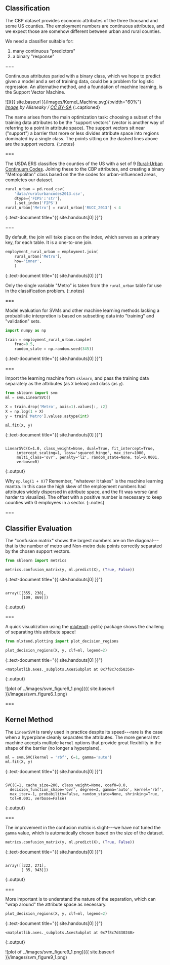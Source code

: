 ---
---

## Classification

The CBP dataset provides economic attributes of the three thousand and
some US counties. The employment numbers are continuous attributes, and
we expect those are somehow different between urban and rural counties.

We need a classifier suitable for:

1. many continuous "predictors"
1. a binary "response"

===

Continuous attributes paried with a binary class, which we hope to
predict given a model and a set of training data, could be a problem
for logistic regression. An alternative method, and a foundation of
machine learning, is the Support Vector Machine.

![]({{ site.baseurl }}/images/Kernel_Machine.svg){:width="60%"}  
*[Image][kernel_machine] by Alisneaky / [CC BY-SA]*
{:.captioned}

[kernel_machine]: https://commons.wikimedia.org/w/index.php?curid=47868867
[CC BY-SA]: https://creativecommons.org/licenses/by-sa/4.0

The name arises from the main optimization task: choosing a subset of
the training data attributes to be the "support vectors" (vector is
another way of referring to a point in attribute space). The support
vectors sit near ("support") a barrier that more or less divides
attribute space into regions dominated by a single class. The points
sitting on the dashed lines above are the support vectors.
{:.notes}

===

The USDA ERS classifies the counties of the US with a set of 9
[Rural-Urban Continuum Codes]. Joining these to the CBP attributes,
and creating a binary "Metropolitan" class based on the the codes for
urban-influenced areas, completes our dataset.


~~~python
rural_urban = pd.read_csv(
    'data/ruralurbancodes2013.csv',
    dtype={'FIPS':'str'},
    ).set_index('FIPS')
rural_urban['Metro'] = rural_urban['RUCC_2013'] < 4
~~~
{:.text-document title="{{ site.handouts[0] }}"}



[Rural-Urban Continuum Codes]: https://www.ers.usda.gov/data-products/rural-urban-continuum-codes/

===

By default, the join will take place on the index, which serves as a
primary key, for each table. It is a one-to-one join.


~~~python
employment_rural_urban = employment.join(
    rural_urban['Metro'],
    how='inner',
    )
~~~
{:.text-document title="{{ site.handouts[0] }}"}



Only the single variable "Metro" is taken from the `rural_urban` table for use
in the classification problem.
{:.notes}

===

Model evaluation for SVMs and other machine learning methods lacking a
probabilistic interpretion is based on subsetting data into "training"
and "validation" sets.


~~~python
import numpy as np

train = employment_rural_urban.sample(
    frac=0.5,
    random_state = np.random.seed(345))
~~~
{:.text-document title="{{ site.handouts[0] }}"}



===

Import the learning machine from `sklearn`, and pass the training data
separately as the attributes (as `X` below) and class (as `y`).


~~~python
from sklearn import svm
ml = svm.LinearSVC()

X = train.drop('Metro', axis=1).values[:, :2]
X = np.log(1 + X)
y = train['Metro'].values.astype(int)

ml.fit(X, y)
~~~
{:.text-document title="{{ site.handouts[0] }}"}

~~~

LinearSVC(C=1.0, class_weight=None, dual=True, fit_intercept=True,
     intercept_scaling=1, loss='squared_hinge', max_iter=1000,
     multi_class='ovr', penalty='l2', random_state=None, tol=0.0001,
     verbose=0)
~~~
{:.output}



Why `np.log(1 + X)`? Remember, "whatever it takes" is the machine
learning mantra. In this case the high skew of the employment numbers
had attributes widely dispersed in attribute space, and the fit was
worse (and harder to visualize). The offset with a positive number is
necessary to keep counties with 0 employees in a sector.
{:.notes}

===

## Classifier Evaluation

The "confusion matrix" shows the largest numbers are on the
diagonal---that is the number of metro and Non-metro data points
correctly separated by the chosen support vectors.


~~~python
from sklearn import metrics

metrics.confusion_matrix(y, ml.predict(X), (True, False))
~~~
{:.text-document title="{{ site.handouts[0] }}"}

~~~

array([[355, 238],
       [109, 869]])
~~~
{:.output}



===

A quick visualization using the [mlxtend](){:.pylib} package
shows the challeng of separating this attribute space!


~~~python
from mlxtend.plotting import plot_decision_regions

plot_decision_regions(X, y, clf=ml, legend=2)
~~~
{:.text-document title="{{ site.handouts[0] }}"}

~~~
<matplotlib.axes._subplots.AxesSubplot at 0x7f8c7cd58358>
~~~
{:.output}

![plot of ../images/svm_figure6_1.png]({{ site.baseurl }}/images/svm_figure6_1.png)

===

## Kernel Method

The `LinearSVM` is rarely used in practice despite its speed---rare is
the case when a hyperplane cleanly separates the attributes. The more
general `SVC` machine accepts multiple `kernel` options that provide
great flexibility in the shape of the barrier (no longer a hyperplane).


~~~python
ml = svm.SVC(kernel = 'rbf', C=1, gamma='auto')
ml.fit(X, y)
~~~
{:.text-document title="{{ site.handouts[0] }}"}

~~~

SVC(C=1, cache_size=200, class_weight=None, coef0=0.0,
  decision_function_shape='ovr', degree=3, gamma='auto', kernel='rbf',
  max_iter=-1, probability=False, random_state=None, shrinking=True,
  tol=0.001, verbose=False)
~~~
{:.output}



===

The improvement in the confusion matrix is slight---we have not tuned
the `gamma` value, which is automatically chosen based on the size of
the dataset.


~~~python
metrics.confusion_matrix(y, ml.predict(X), (True, False))
~~~
{:.text-document title="{{ site.handouts[0] }}"}

~~~

array([[322, 271],
       [ 35, 943]])
~~~
{:.output}



===

More important is to understand the nature of the separation, which
can "wrap around" the attribute space as necessary.


~~~python
plot_decision_regions(X, y, clf=ml, legend=2)
~~~
{:.text-document title="{{ site.handouts[0] }}"}

~~~
<matplotlib.axes._subplots.AxesSubplot at 0x7f8c7d430240>
~~~
{:.output}

![plot of ../images/svm_figure9_1.png]({{ site.baseurl }}/images/svm_figure9_1.png)

<!--
https://www.ers.usda.gov/data-products/rural-urban-continuum-codes/
FIPS over 3K
RUCC_2013 1,2,3 Metro / 4-9 Nonmetro
-->
